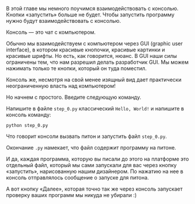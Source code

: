 
В этой главе мы немного поучимся взаимодействовать с консолью. Кнопки «запустить» больше не будет. Чтобы запустить программу нужно будут взаимодействовать с консолью. 

Консоль — это чат с компьютером. 

Обычно мы взаимодействуем с компьютером через GUI (graphic user interface), в котором красивые кнопочки, красивые картинки и красивые шрифты. Но есть, как говорится, нюанс. В GUI наши силы ограничены тем, что нам разрешил делать разработчик GUI. Мы можем нажимать только те кнопки, который он туда поместил.

Консоль же, несмотря на свой менее изящный вид дает практически неограниченную власть над компьютером!

Но начнем с простого. Введите следующую команду.

Напишите в файле `step_0.py` классический `Hello, World!` и напишите в консоль команду:

```
python step_0.py
```

Что говорит консоли вызвать питон и запустить файл `step_0.py`.

Окончание `.py` намекает, что файл содержит программу на питоне.

И да, каждая программа, которую вы писали до этого на платформе это отдельный файл, который мы сами запускали для вас через кнопку «запустить», нарисованную нашим дизайнером. По нажатию на нее в консоль отправлялось сообщение о запуске для питона.

А вот кнопку «Далее», которая точно так же через консоль запускает проверку ваших программ мы никуда не убирали :)